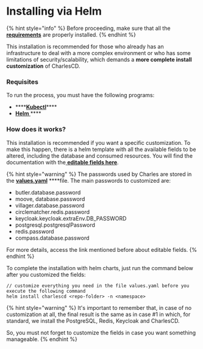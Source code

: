# Installing via Helm

{% hint style="info" %}
Before proceeding, make sure that all the [**requirements**](./#requirements) are properly installed.
{% endhint %}

This installation is recommended for those who already has an infrastructure to deal with a more complex environment or who has some limitations of security/scalability, which demands a **more complete install customization** of CharlesCD.  

### Requisites 

To run the process, you must have the following programs:

* \*\*\*\*[**Kubectl**](https://kubernetes.io/docs/tasks/tools/install-kubectl/)\*\*\*\*
* [**Helm** ](https://helm.sh/docs/intro/install/)\*\*\*\*

### How does it works?

This installation is recommended if you want a specific customization. To make this happen, there is a helm template with all the available fields to be altered, including the database and consumed resources. You will find the documentation with the[ **editable fields here**](https://github.com/ZupIT/charlescd/tree/master/install/helm-chart).

{% hint style="warning" %}
The passwords used by Charles are stored in the [**values.yaml**](https://github.com/ZupIT/charlescd/blob/main/install/helm-chart/values.yaml) ****file.  The main passwords to customized are:

* butler.database.password
* moove, database.password
* villager.database.password
* circlematcher.redis.password
* keycloak.keycloak.extraEnv.DB\_PASSWORD
* postgresql.postgresqlPassword
* redis.password
* compass.database.password

For more details, access the link mentioned before about editable fields. 
{% endhint %}

To complete the installation with helm charts, just run the command below after you customized the fields: 

```text
// customize everything you need in the file values.yaml before you execute the following command
helm install charlescd <repo-folder> -n <namespace>
```

{% hint style="warning" %}
It's important to remember that, in case of no customization at all, the final result is the same as in case \#1 in which, for standard, we install the PostgreSQL, Redis, Keycloak and CharlesCD. 

So, you must not forget to customize the fields in case you want something manageable. 
{% endhint %}

